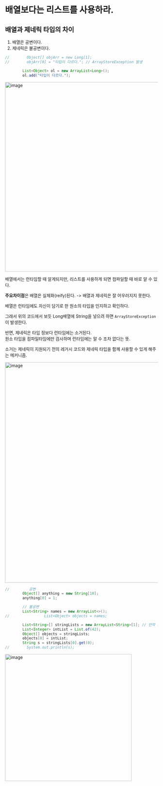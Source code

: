 # 배열보다는 리스트를 사용하라.
## 배열과 제네릭 타입의 차이
1. 배열은 공변이다.
2. 제네릭은 불공변이다.

```java
//        Object[] objArr = new Long[1];
//        objArr[0] = "타입이 다르다."; // ArrayStoreException 발생

        List<Object> ol = new ArrayList<Long>();
        ol.add("타입이 다르다.");
```
<img width="622" alt="image" src="https://user-images.githubusercontent.com/82895809/230900522-5c8d325a-f448-4ffc-a540-e705da6841db.png">

배열에서는 런타임할 때 알게되지만, 리스트를 사용하게 되면 컴파일할 때 바로 알 수 있다.

**주요차이점**은 배열은 실체화(reify)된다. -> 배열과 제네릭은 잘 어우러지지 못한다.

배열은 런타임에도 자신이 담기로 한 원소의 타입을 인지하고 확인하다.

그래서 위의 코드에서 보듯 Long배열에 String을 넣으려 하면 ```ArrayStoreException```이 발생한다.

반면, 제네릭은 타입 정보다 런타임에는 소거된다.   
원소 타입을 컴파일타임에만 검사하며 런타임에는 알 수 조차 없다는 뜻.

소거는 제네릭이 지원되기 전의 레거시 코드와 제네릭 타입을 함께 사용할 수 있게 해주는 메커니즘.

<img width="724" alt="image" src="https://user-images.githubusercontent.com/82895809/230902885-63421300-3886-4f39-b6ad-97582093fa98.png">

```java
//         공변
        Object[] anything = new String[10];
        anything[0] = 1;

        // 불공변
        List<String> names = new ArrayList<>();
//                List<Object> objects = names;

        List<String>[] stringLists = new ArrayList<String>[1]; // 만약 가능하다면
        List<Integer> intList = List.of(42);
        Object[] objects = stringLists;
        objects[0] = intList;
        String s = stringLists[0].get(0);
//        System.out.println(s);
```

<img width="417" alt="image" src="https://user-images.githubusercontent.com/82895809/230899378-77c1a808-1d7d-4d58-92f1-39a21fe345b7.png">


